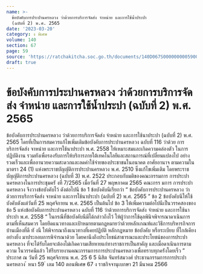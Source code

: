 ```yaml
---
name: >-
  ข้อบังคับการประปานครหลวง ว่าด้วยการบริการจัดส่ง จำหน่าย และการใช้น้ำประปา
  (ฉบับที่ 2) พ.ศ. 2565
date: '2023-03-20'
category: ง พิเศษ
volume: 140
section: 67
page: 59
source: 'https://ratchakitcha.soc.go.th/documents/140D067S0000000005900.pdf'
draft: true
---
```


# ข้อบังคับการประปานครหลวง ว่าด้วยการบริการจัดส่ง จำหน่าย และการใช้น้ำประปา (ฉบับที่ 2) พ.ศ. 2565

ข้อบังคับการประปานครหลวง ว่าด้วยการบริการจัดส่ง จำหน่าย และการใช้นาประปา (ฉบับที่ 2) พ.ศ. 2565 โดยที่เป็นการสมควรแก้ไขเพิ่มเติมข้อบังคับการประปานครหลวง ฉบับที่ 116 ว่าด้วย การบริการจัดส่ง จาหน่าย และการใช้นาประปา พ.ศ. 2558 ให้เหมาะสมและเกิดความคล่องตัว ในการปฏิบัติงาน รวมทังเพื่อรองรับการให้บริการภายใต้เทคโนโลยีและสถานการณ์ที่เปลี่ยนแปลงไป อย่างรวดเร็วและเพื่ออานวยความสะดวกและลดค่าใช้จ่ายของประชาชนในอนาคต อาศัยอานาจ ตามความในมาตรา 24 (1) แห่งพระราชบัญญัติการประปานครหลวง พ.ศ. 2510 ซึ่งแก้ไขเพิ่มเติม โดยพระราชบัญญัติการประปานครหลวง (ฉบับที่ 3) พ.ศ. 2522 ประกอบกับมติของคณะกรรมการ การประปานครหลวงในการประชุมครั งที่ 7/2565 เมื่อวันที่ 27 พฤษภาคม 2565 คณะกรร มการ การประปานครหลวง จึงวางข้อบังคับไว้ ดังต่อไปนี ข้อ 1 ข้อบังคับนีเรียกว่า “ ข้อบังคับการประปานครหลวง ว่าด้วยการบริการจัดส่ง จาหน่าย และการใช้นาประปา (ฉบับที่ 2) พ.ศ. 2565 ” ข้อ 2 ข้อบังคับนีให้ใช้บังคับตังแต่วันที่ 25 พฤศจิกายน พ.ศ. 2565 เป็นต้นไป ข้อ 3 ให้เพิ่มความต่อไปนีเป็นวรรคสองของข้อ 5 แห่งข้อบังคับการประปานครหลวง ฉบับที่ 116 ว่าด้วยการบริการจัดส่ง จำหน่าย และการใช้นาประปา พ.ศ. 2558 “ ในกรณีที่ข้อบังคับนีมิได้กล่าวถึงไว้ ให้ผู้ว่าการใช้ดุลพินิจพิจารณาดาเนินการตามที่เห็นสมควร โดยยึดแนวทางและเป้าหมายตามกฎหมายว่าด้วยหลักเกณฑ์และวิธีการบริหารกิจการบ้านเมืองที่ดี ทั งนี ให้พิจารณาถึงแนวทางที่เคยปฏิบัติ หลักกฎหมาย ข้อบังคับ หรือระเบียบ ที่ใกล้เคียงอย่างยิ่ง มาประกอบการพิจำรณาด้วย โดยคานึงถึงประโยชน์สาธารณะและประโยชน์ของการประปานครหลวง ที่จะได้รับโดยจะต้องไม่เกิดความเสียหายแก่ทางราชการเป็นสาคัญ และเมื่อดาเนินการตามความ ในวรรคนีแล้ว ให้รีบรายงานคณะกรรมการการประปานครหลวงเพื่อทราบทุกครังโดยเร็ว ” ประกาศ ณ วันที่ 25 พฤศจิกายน พ.ศ. 25 6 5 นิสิต จันทร์สมวงศ์ ประธานกรรมการการประปานครหลวง ้ หนา 59 ่ เลม 140 ตอนพิเศษ 67 ง ราชกิจจานุเบกษา 21 มีนาคม 2566
